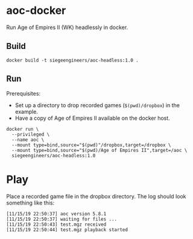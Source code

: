 # aoc-docker

Run Age of Empires II (WK) headlessly in docker.

## Build

`docker build -t siegeengineers/aoc-headless:1.0 .`

## Run

Prerequisites:
- Set up a directory to drop recorded games (`$(pwd)/dropbox`) in the example.
- Have a copy of Age of Empires II available on the docker host.

```
docker run \
  --privileged \
  --name aoc \
  --mount type=bind,source="$(pwd)"/dropbox,target=/dropbox \
  --mount type=bind,source="$(pwd)/Age of Empires II",target=/aoc \
  siegeengineers/aoc-headless:1.0
```

# Play

Place a recorded game file in the dropbox directory. The log should look something like this:

```
[11/15/19 22:50:37] aoc version 5.8.1
[11/15/19 22:50:37] waiting for files ...
[11/15/19 22:50:43] test.mgz received
[11/15/19 22:50:44] test.mgz playback started
```